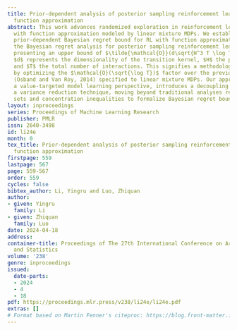 ```yaml
---
title: Prior-dependent analysis of posterior sampling reinforcement learning with
  function approximation
abstract: This work advances randomized exploration in reinforcement learning (RL)
  with function approximation modeled by linear mixture MDPs. We establish the first
  prior-dependent Bayesian regret bound for RL with function approximation; and refine
  the Bayesian regret analysis for posterior sampling reinforcement learning (PSRL),
  presenting an upper bound of $\tilde{\mathcal{O}}(d\sqrt{H^3 T \log T})$, where
  $d$ represents the dimensionality of the transition kernel, $H$ the planning horizon,
  and $T$ the total number of interactions. This signifies a methodological enhancement
  by optimizing the $\mathcal{O}(\sqrt{\log T})$ factor over the previous benchmark
  (Osband and Van Roy, 2014) specified to linear mixture MDPs. Our approach, leveraging
  a value-targeted model learning perspective, introduces a decoupling argument and
  a variance reduction technique, moving beyond traditional analyses reliant on confidence
  sets and concentration inequalities to formalize Bayesian regret bounds more effectively.
layout: inproceedings
series: Proceedings of Machine Learning Research
publisher: PMLR
issn: 2640-3498
id: li24e
month: 0
tex_title: Prior-dependent analysis of posterior sampling reinforcement learning with
  function approximation
firstpage: 559
lastpage: 567
page: 559-567
order: 559
cycles: false
bibtex_author: Li, Yingru and Luo, Zhiquan
author:
- given: Yingru
  family: Li
- given: Zhiquan
  family: Luo
date: 2024-04-18
address:
container-title: Proceedings of The 27th International Conference on Artificial Intelligence
  and Statistics
volume: '238'
genre: inproceedings
issued:
  date-parts:
  - 2024
  - 4
  - 18
pdf: https://proceedings.mlr.press/v238/li24e/li24e.pdf
extras: []
# Format based on Martin Fenner's citeproc: https://blog.front-matter.io/posts/citeproc-yaml-for-bibliographies/
---
```

